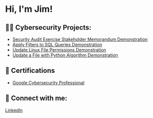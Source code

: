 <h1>Hi, I'm Jim! </h1>
<h2>👨‍💻 Cybersecurity Projects:</h2>

  - [Security Audit Exercise Stakeholder Memorandum Demonstration](https://github.com/Hberg007/SecurityAuditStakeholderMemorandumDemo)  
  - [Apply Filters to SQL Queries Demonstration](https://github.com/Hberg007/SQLQueriesDemo/tree/main)
  - [Update Linux File Permissions Demonstration](https://github.com/Hberg007/LinuxFilePermissionDemo)
  - [Update a File with Python Algorithm Demonstration](https://github.com/Hberg007/UpdateFileThoughPythonDemo/tree/main)
 
 

<h2>📄 Certifications</h2>
   
  - [Google Cybersecurity Professional](https://www.credly.com/badges/00287b4b-6ea2-4620-9266-41522bc44bd1/linked_in_profile)



<h2> 🤳 Connect with me:</h2>

<div class="badge-base LI-profile-badge" data-locale="en_US" data-size="medium" data-theme="light" data-type="VERTICAL" data-vanity="jim-huderberg-259310271" data-version="v1"><a class="badge-base__link LI-simple-link" href="https://www.linkedin.com/in/jim-huderberg-259310271?trk=profile-badge">LinkedIn</a></div>
              
